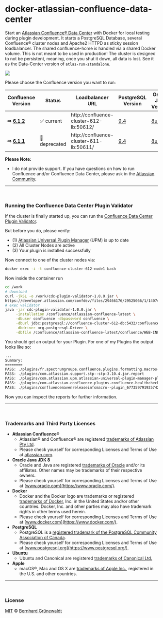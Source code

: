 # docker-atlassian-confluence-data-center

Start an [Atlassian Confluence® Data Center](https://de.atlassian.com/enterprise/data-center) with Docker for local testing during plugin development.
It starts a PostgreSQL Database, several Confluence® cluster nodes and Apache2 HTTPD as sticky session loadbalancer. The shared confluence-home is handled via a shared Docker volume. This is not meant to be used in production! The cluster is designed to not be persistent, meaning, once you shut it down, all data is lost. See it as the Data-Center version of [`atlas-run-standalone`](https://developer.atlassian.com/docs/developer-tools/working-with-the-sdk/command-reference/atlas-run-standalone).

[![](https://codeclou.github.io/docker-atlassian-confluence-data-center/img/manage-confluence-cluster-logo.svg)](https://github.com/codeclou/docker-atlassian-confluence-data-center)


Please choose the Confluence version you want to run:

|Confluence Version | Status | Loadbalancer URL | PostgreSQL Version | Oracle Java Version |
|-------------------|--------|------------|-----------------|-----------------------|
| **⇨ [6.1.2](https://github.com/codeclou/docker-atlassian-confluence-data-center/tree/master/6.1.2)** | :white_check_mark: current | http://confluence-cluster-612-lb:50612/ | [9.4](https://hub.docker.com/_/postgres/) | [8u131](https://github.com/codeclou/docker-atlassian-base-images/blob/confluence-6.1.2/Dockerfile) |
| **⇨ [6.1.1](https://github.com/codeclou/docker-atlassian-confluence-data-center/tree/master/6.1.1)** | :red_circle: deprecated | http://confluence-cluster-611-lb:50611/ | [9.4](https://hub.docker.com/_/postgres/) | [8u131](https://github.com/codeclou/docker-atlassian-base-images/blob/confluence-6.1.1/Dockerfile) |


**Please Note:**
 * I do not provide support. If you have questions on how to run Confluence and/or Confluence Data Center, please ask in the 
[Atlassian Community](https://community.atlassian.com/).

-----

&nbsp;

### Running the Confluence Data Center Plugin Validator

If the cluster is finally started up, you can run the [Confluence Data Center Plugin Validator](https://developer.atlassian.com/confdev/development-resources/confluence-developer-faq/how-do-i-ensure-my-add-on-works-properly-in-a-cluster/confluence-data-center-plugin-validator).

But before you do, please verify:

 * (1) [Atlassian Universal Plugin Manager](https://marketplace.atlassian.com/plugins/com.atlassian.upm.atlassian-universal-plugin-manager-plugin/server/overview) (UPM) is up to date
 * (2) All Cluster Nodes are active
 * (3) Your plugin is installed successfully

Now connect to one of the cluster nodes via:

```bash
docker exec -i -t confluence-cluster-612-node1 bash
```
Now inside the container run

```bash
cd /work
# download
curl -jkSL -o /work/cdc-plugin-validator-1.0.0.jar \
https://developer.atlassian.com/confdev/files/29466176/29525066/1/1407451934928/cdc-plugin-validator-1.0.0.jar
# exec validator
java -jar cdc-plugin-validator-1.0.0.jar \
     -installation /confluence/atlassian-confluence-latest \
     -dbuser confluence -dbpassword confluence \
     -dburl jdbc:postgresql://confluence-cluster-612-db:5432/confluence \
     -dbdriver org.postgresql.Driver \
     -dbfile /confluence/atlassian-confluence-latest/confluence/WEB-INF/lib/postgresql-9.4.1212.jar
```

You should get an output for your Plugin. For one of my Plugins the output looks like so:

```txt
...
Summary:
========
PASS: ./plugins/fr.spectrumgroupe.confluence.plugins.formatting.macros--plugin.8952733569564445853.formatting.macros-1.0.13.jar.report
PASS: ./plugins/com.atlassian.support.stp--stp-3.10.4.jar.report
PASS: ./plugins/com.atlassian.upm.atlassian-universal-plugin-manager-plugin--plugin.1480744321619799648.atlassian-universal-plugin-manager-plugin-2.22.2.jar.report
PASS: ./plugins/com.atlassian.confluence.plugins.confluence-healthcheck-plugin--confluence-healthcheck-plugin-2.4.1.jar.report
PASS: ./plugins/confluencemavenreleaseinfomacro--plugin_6773597919257421869_confluence-maven-release-info-macro-1.5.2.jar.report
```

Now you can inspect the reports for further information.

-----

&nbsp;

### Trademarks and Third Party Licenses

 * **Atlassian Confluence®**
   * Atlassian® and Confluence® are registered [trademarks of Atlassian Pty Ltd](https://de.atlassian.com/legal/trademark). 
   * Please check yourself for corresponding Licenses and Terms of Use at [atlassian.com](https://atlassian.com).
 * **Oracle Java JDK 8**
   * Oracle and Java are registered [trademarks of Oracle](https://www.oracle.com/legal/trademarks.html) and/or its affiliates. Other names may be trademarks of their respective owners.
   * Please check yourself for corresponding Licenses and Terms of Use at [www.oracle.com](https://www.oracle.com/).
 * **Docker**
   * Docker and the Docker logo are trademarks or registered [trademarks of Docker](https://www.docker.com/trademark-guidelines), Inc. in the United States and/or other countries. Docker, Inc. and other parties may also have trademark rights in other terms used herein.
   * Please check yourself for corresponding Licenses and Terms of Use at [www.docker.com](https://www.docker.com/).
 * **PostgreSQL**
   * PostgreSQL is a [registered trademark of the PostgreSQL Community Association of Canada](https://wiki.postgresql.org/wiki/Trademark_Policy).
   * Please check yourself for corresponding Licenses and Terms of Use at [www.postgresql.org](https://www.postgresql.org/).
 * **Ubuntu**
   * Ubuntu and Canonical are registered [trademarks of Canonical Ltd.](https://www.ubuntu.com/legal/short-terms)
 * **Apple**
   * macOS®, Mac and OS X are [trademarks of Apple Inc.](http://www.apple.com/legal/intellectual-property/trademark/appletmlist.html), registered in the U.S. and other countries.
   
-----

&nbsp;

### License

[MIT](https://github.com/codeclou/docker-atlassian-confluence-data-center/blob/master/LICENSE) © [Bernhard Grünewaldt](https://github.com/clouless)
